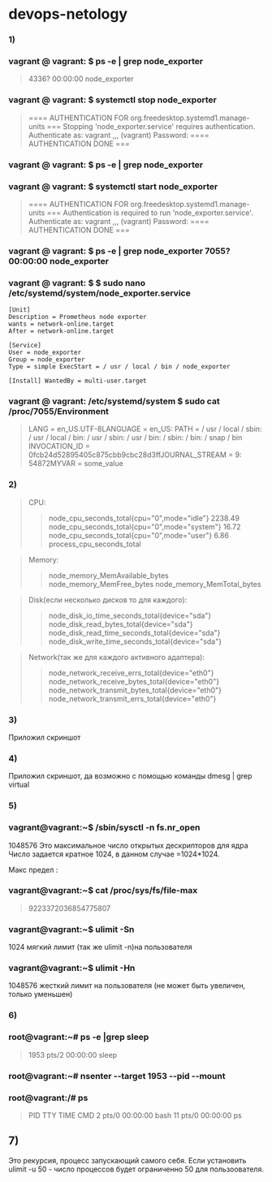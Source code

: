 # devops-netology

### 1)
### vagrant @ vagrant: $ ps -e | grep node_exporter
>4336? 00:00:00 node_exporter 
### vagrant @ vagrant: $ systemctl stop node_exporter 
>==== AUTHENTICATION FOR org.freedesktop.systemd1.manage-units 
=== Stopping 'node_exporter.service' requires authentication. Authenticate as: vagrant ,,, (vagrant) Password: 
==== AUTHENTICATION DONE === 
### vagrant @ vagrant: $ ps -e | grep node_exporter 
### vagrant @ vagrant: $ systemctl start node_exporter 
>==== AUTHENTICATION FOR org.freedesktop.systemd1.manage-units 
=== Authentication is required to run 'node_exporter.service'. Authenticate as: vagrant ,,, (vagrant) Password: ==== AUTHENTICATION DONE === 
### vagrant @ vagrant: $ ps -e | grep node_exporter 7055? 00:00:00 node_exporter 
### vagrant @ vagrant: $ $ sudo nano /etc/systemd/system/node_exporter.service 
```editorconfig
[Unit] 
Description = Prometheus node exporter 
wants = network-online.target 
After = network-online.target

[Service] 
User = node_exporter 
Group = node_exporter 
Type = simple ExecStart = / usr / local / bin / node_exporter

[Install] WantedBy = multi-user.target 
```
### vagrant @ vagrant: /etc/systemd/system $ sudo cat /proc/7055/Environment 
>LANG = en_US.UTF-8LANGUAGE = en_US: PATH = / usr / local / sbin: / usr / local / bin: / usr / sbin: / usr / bin: / sbin: / bin: / snap / bin INVOCATION_ID = 0fcb24d52895405c875cbb9cbc28d3ffJOURNAL_STREAM = 9: 54872MYVAR = some_value

### 2)
>CPU:
>>    node_cpu_seconds_total{cpu="0",mode="idle"} 2238.49
    node_cpu_seconds_total{cpu="0",mode="system"} 16.72
    node_cpu_seconds_total{cpu="0",mode="user"} 6.86
    process_cpu_seconds_total
    
>Memory:
>>    node_memory_MemAvailable_bytes 
    node_memory_MemFree_bytes
    node_memory_MemTotal_bytes
    
>Disk(если несколько дисков то для каждого):
>>    node_disk_io_time_seconds_total{device="sda"} 
    node_disk_read_bytes_total{device="sda"} 
    node_disk_read_time_seconds_total{device="sda"} 
    node_disk_write_time_seconds_total{device="sda"}
    
>Network(так же для каждого активного адаптера):
>>    node_network_receive_errs_total{device="eth0"} 
    node_network_receive_bytes_total{device="eth0"} 
    node_network_transmit_bytes_total{device="eth0"}
    node_network_transmit_errs_total{device="eth0"}
 ### 3)
Приложил скриншот
 ### 4)
Приложил скриншот, да возможно с помощью команды dmesg | grep virtual
 ### 5) 
### vagrant@vagrant:~$ /sbin/sysctl -n fs.nr_open
1048576
Это максимальное число открытых дескрипторов для ядра
Число задается кратное 1024, в данном случае =1024*1024. 

Макс предел :
### vagrant@vagrant:~$ cat /proc/sys/fs/file-max
>9223372036854775807

### vagrant@vagrant:~$ ulimit -Sn
1024
мягкий лимит (так же ulimit -n)на пользователя

### vagrant@vagrant:~$ ulimit -Hn
1048576
жесткий лимит на пользователя (не может быть увеличен, только уменьшен)

### 6)
### root@vagrant:~# ps -e |grep sleep
 >  1953 pts/2    00:00:00 sleep
   
### root@vagrant:~# nsenter --target 1953 --pid --mount

### root@vagrant:/# ps
>    PID TTY          TIME CMD
      2 pts/0    00:00:00 bash
     11 pts/0    00:00:00 ps
> 
## 7)
Это рекурсия, процесс запускающий самого себя.
Если установить ulimit -u 50 - число процессов будет ограниченно 50 для пользоователя. 


